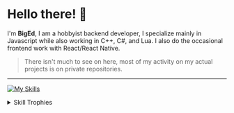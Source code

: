 # Hello there! :wave:

I'm **BigEd**, I am a hobbyist backend developer, I specialize mainly in Javascript while also working in C++, C#, and Lua. I also do the occasional frontend work with React/React Native.

> There isn't much to see on here, most of my activity on my actual projects is on private repositories.
---
[![My Skills](https://skillicons.dev/icons?i=js,nodejs,cpp,electron,express,lua,bots,tailwind,css,cs,react,mongodb&perline=4&)](https://skillicons.dev)

<details>
  <summary>Skill Trophies</summary>
  
  [![trophy](https://github-profile-trophy.vercel.app/?username=BigEd33&theme=dracula)](https://github.com/ryo-ma/github-profile-trophy)
</details>
